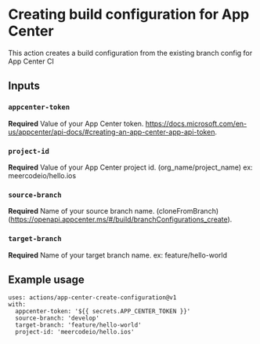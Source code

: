 # Creating build configuration for App Center

This action creates a build configuration from the existing branch config for App Center CI

## Inputs

### `appcenter-token`

**Required** Value of your App Center token. https://docs.microsoft.com/en-us/appcenter/api-docs/#creating-an-app-center-app-api-token.

### `project-id`

**Required** Value of your App Center project id. (org_name/project_name) ex: meercodeio/hello.ios

### `source-branch`

**Required** Name of your source branch name. (cloneFromBranch) (https://openapi.appcenter.ms/#/build/branchConfigurations_create).

### `target-branch`

**Required** Name of your target branch name. ex: feature/hello-world

## Example usage

```
uses: actions/app-center-create-configuration@v1
with:
  appcenter-token: '${{ secrets.APP_CENTER_TOKEN }}'
  source-branch: 'develop'
  target-branch: 'feature/hello-world'
  project-id: 'meercodeio/hello.ios'
```